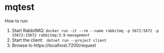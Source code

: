 # mqtest

How to run:

1. Start RabbitMQ: `docker run -it --rm --name rabbitmq -p 5672:5672 -p 15672:15672 rabbitmq:3.9-management` 
2. Start the client: ` dotnet run --project client`
3. Browse to https://localhost:7200/request
